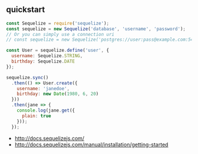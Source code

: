 ## quickstart

```javascript
const Sequelize = require('sequelize');
const sequelize = new Sequelize('database', 'username', 'password');
// Or you can simply use a connection uri
// const sequelize = new Sequelize('postgres://user:pass@example.com:5432/dbname');

const User = sequelize.define('user', {
  username: Sequelize.STRING,
  birthday: Sequelize.DATE
});

sequelize.sync()
  .then(() => User.create({
    username: 'janedoe',
    birthday: new Date(1980, 6, 20)
  }))
  .then(jane => {
    console.log(jane.get({
      plain: true
    }));
  });
```

- http://docs.sequelizejs.com/
- http://docs.sequelizejs.com/manual/installation/getting-started
